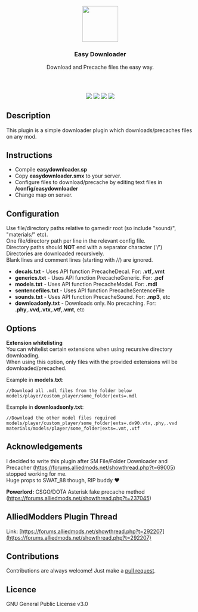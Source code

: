 <p align="center">
<img src="https://i.imgur.com/cptqDaD.png" height="96px" width="96px"/>
<br/>
<h3 align="center">Easy Downloader</h3>
<p align="center">Download and Precache files the easy way.</p>
<h2></h2>
</p>
<br />

<p align="center">
<a href="../../releases"><img src="https://img.shields.io/github/release/InvexByte/EasyDownloader.svg?style=flat-square" /></a>
<a href="../../issues"><img src="https://img.shields.io/github/issues/InvexByte/EasyDownloader.svg?style=flat-square" /></a>
<a href="../../pulls"><img src="https://img.shields.io/github/issues-pr/InvexByte/EasyDownloader.svg?style=flat-square" /></a> 
<a href="LICENSE.md"><img src="https://img.shields.io/github/license/InvexByte/EasyDownloader.svg?style=flat-square" /></a>
</p>

## Description
This plugin is a simple downloader plugin which downloads/precaches files on any mod. 

## Instructions
* Compile **easydownloader.sp**
* Copy **easydownloader.smx** to your server.
* Configure files to download/precache by editing text files in **/config/easydownloader**
* Change map on server.

## Configuration
Use file/directory paths relative to gamedir root (so include "sound/", "materials/" etc).  
One file/directory path per line in the relevant config file.  
Directory paths should **NOT** end with a separator character ('/')  
Directories are downloaded recursively.  
Blank lines and comment lines (starting with //) are ignored.  

* **decals.txt** - Uses API function PrecacheDecal. For: **.vtf**,**.vmt**
* **generics.txt** - Uses API function PrecacheGeneric. For: **.pcf**
* **models.txt** - Uses API function PrecacheModel. For: **.mdl**
* **sentencefiles.txt** - Uses API function PrecacheSentenceFile
* **sounds.txt** - Uses API function PrecacheSound. For: **.mp3**, etc
* **downloadonly.txt** - Downloads only. No precaching. For: **.phy**,**.vvd**,**.vtx**,**.vtf**,**.vmt**, etc

## Options

**Extension whitelisting**  
You can whitelist certain extensions when using recursive directory downloading.  
When using this option, only files with the provided extensions will be downloaded/precached.  

Example in **models.txt**:
```
//Download all .mdl files from the folder below
models/player/custom_player/some_folder|exts=.mdl
```

Example in **downloadsonly.txt**:
```
//Download the other model files required
models/player/custom_player/some_folder|exts=.dx90.vtx,.phy,.vvd
materials/models/player/some_folder|exts=.vmt,.vtf
```

## Acknowledgements 
I decided to write this plugin after SM File/Folder Downloader and Precacher (https://forums.alliedmods.net/showthread.php?t=69005) stopped working for me.  
Huge props to SWAT_88 though, RIP buddy ❤️

**Powerlord:** CSGO/DOTA Asterisk fake precache method (https://forums.alliedmods.net/showthread.php?t=237045)

## AlliedModders Plugin Thread
Link: [https://forums.alliedmods.net/showthread.php?t=292207](https://forums.alliedmods.net/showthread.php?t=292207)

## Contributions
Contributions are always welcome!
Just make a [pull request](../../pulls).

## Licence
GNU General Public License v3.0
